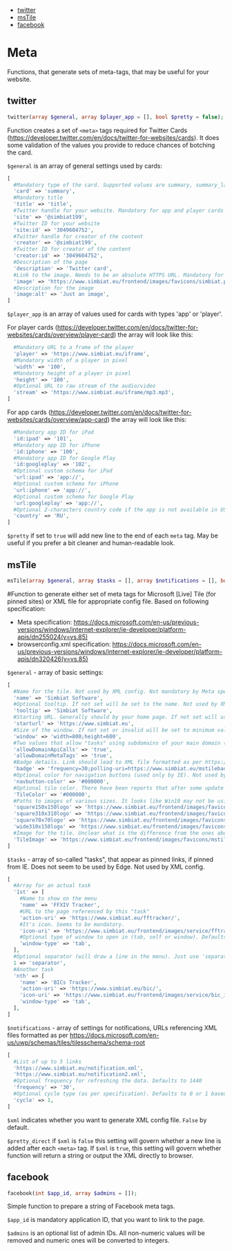 - [twitter](#twitter)
- [msTile](#mstile)
- [facebook](#facebook)

# Meta

Functions, that generate sets of meta-tags, that may be useful for your website.

## twitter

```php
twitter(array $general, array $player_app = [], bool $pretty = false);
```

Function creates a set of `<meta>` tags required for Twitter Cards (https://developer.twitter.com/en/docs/twitter-for-websites/cards). It does some validation of the values you provide to reduce chances of botching the card.

`$general` is an array of general settings used by cards:

```php
[
  #Mandatory type of the card. Supported values are summary, summary_large_image, app, player
  'card' => 'summary',
  #Mandatory title
  'title' => 'title',
  #Twitter handle for your website. Mandatory for app and player cards
  'site' => '@simbiat199',
  #Twitter ID for your website
  'site:id' => '3049604752',
  #Twitter handle for creator of the content
  'creator' => '@simbiat199',
  #Twitter ID for creator of the content
  'creator:id' => '3049604752',
  #Description of the page
  'description' => 'Twitter card',
  #Link to the image. Needs to be an absolute HTTPS URL. Mandatory for player cards
  'image' => 'https://www.simbiat.eu/frontend/images/favicons/simbiat.png',
  #Description for the image
  'image:alt' => 'Just an image',
]
```

`$player_app` is an array of values used for cards with types 'app' or 'player'.

For player cards (https://developer.twitter.com/en/docs/twitter-for-websites/cards/overview/player-card) the array will look like this:

```php
  #Mandatory URL to a frame of the player
  'player' => 'https://www.simbiat.eu/iframe',
  #Mandatory width of a player in pixel
  'width' => '100',
  #Mandatory height of a player in pixel
  'height' => '100',
  #Optional URL to raw stream of the audio/video
  'stream' => 'https://www.simbiat.eu/iframe/mp3.mp3',
]
```

For app cards (https://developer.twitter.com/en/docs/twitter-for-websites/cards/overview/app-card) the array will look like this:

```php
  #Mandatory app ID for iPad
  'id:ipad' => '101',
  #Mandatory app ID for iPhone
  'id:iphone' => '100',
  #Mandatory app ID for Google Play
  'id:googleplay' => '102',
  #Optional custom schema for iPad
  'url:ipad' => 'app://',
  #Optional custom schema for iPhone
  'url:iphone' => 'app://',
  #Optional custom schema for Google Play
  'url:googleplay' => 'app://',
  #Optional 2-characters country code if the app is not available in US (for Apple products)
  'country' => 'RU',
]
```

`$pretty` if set to `true` will add new line to the end of each `meta` tag. May be useful if you prefer a bit cleaner and human-readable look.

## msTile

```php
msTile(array $general, array $tasks = [], array $notifications = [], bool $xml = false, bool $pretty_direct = true);
```

#Function to generate either set of meta tags for Microsoft [Live] Tile (for pinned sites) or XML file for appropriate config file. Based on following specification:

- Meta specification: https://docs.microsoft.com/en-us/previous-versions/windows/internet-explorer/ie-developer/platform-apis/dn255024(v=vs.85)
- browserconfig.xml specification: https://docs.microsoft.com/en-us/previous-versions/windows/internet-explorer/ie-developer/platform-apis/dn320426(v=vs.85)

`$general` - array of basic settings:

```php
[
  #Name for the tile. Not used by XML config. Not mandatory by Meta specification, but mandatory in this function to provide you with proper control (other wise tile takes tile of current page)
  'name' => 'Simbiat Software',
  #Optional tooltip. If not set will be set to the name. Not used by XML config.
  'tooltip' => 'Simbiat Software',
  #Starting URL. Generally should by your home page. If not set will use values of the address the value is being requested from. Not used by XML config.
  'starturl' => 'https://www.simbiat.eu',
  #Size of the window. If not set or invalid will be set to minimum values of 800x600. Not used by XML config.
  'window' => 'width=800;height=600',
  #Two values that allow "tasks" using subdomains of your main domain (starturl). Unclear what the difference is. Defaults to true. Not used by XML config.
  'allowDomainApiCalls' => 'true',
  'allowDomainMetaTags' => 'true',
  #Badge details. Link should lead to XML file formatted as per https://docs.microsoft.com/en-us/uwp/schemas/tiles/badgeschema/schema-root
  'badge' => 'frequency=30;polling-uri=https://www.simbiat.eu/mstilebadge.xml',
  #Optional color for navigation buttons (used only by IE). Not used by XML config.
  'navbutton-color' => '#000000',
  #Optional tile color. There have been reports that after some update Win10 disregards it.
  'TileColor' => '#000000',
  #Paths to images of various sizes. It looks like Win10 may not be using them, instead relying on other icons referenced in you your code (`<link>` elements, `webmanifest` file) or there may be some condition to utilize them.
  'square150x150logo' => 'https://www.simbiat.eu/frontend/images/favicons/mstile-150x150.png',
  'square310x310logo' => 'https://www.simbiat.eu/frontend/images/favicons/mstile-310x310.png',
  'square70x70logo' => 'https://www.simbiat.eu/frontend/images/favicons/mstile-70x70.png',
  'wide310x150logo' => 'https://www.simbiat.eu/frontend/images/favicons/mstile-310x150.png',
  #Image for the tile. Unclear what is the difference from the ones above, especially, since specification states, that 150x150 is recommended. Yet somewhere long ago I had encountered a different recommendation for this image: 144x144.
  'TileImage' => 'https://www.simbiat.eu/frontend/images/favicons/mstile-144x144.png',
]
```

`$tasks` - array of so-called "tasks", that appear as pinned links, if pinned from IE. Does not seem to be used by Edge. Not used by XML config.

```php
[
  #Array for an actual task
  '1st' => [
    #Name to show on the menu
    'name' => 'FFXIV Tracker',
    #URL to the page referenced by this "task"
    'action-uri' => 'https://www.simbiat.eu/fftracker/',
    #It's icon. Seems to be mandatory.
    'icon-uri' => 'https://www.simbiat.eu/frontend/images/service/fftracker_icon.png',
    #Optional type of window to open in (tab, self or window). Defaults to tab.
    'window-type' => 'tab',
  ],
  #Optional separator (will draw a line in the menu). Just use 'separator' string.
  1 => 'separator',
  #Another task
  'nth' => [
    'name' => 'BICs Tracker',
    'action-uri' => 'https://www.simbiat.eu/bic/',
    'icon-uri' => 'https://www.simbiat.eu/frontend/images/service/bic_icon.png',
    'window-type' => 'tab',
  ],
]
```

`$notifications` - array of settings for notifications, URLs referencing XML files formatted as per https://docs.microsoft.com/en-us/uwp/schemas/tiles/tilesschema/schema-root

```php
[
  #List of up to 5 links
  'https://www.simbiat.eu/notification.xml',
  'https://www.simbiat.eu/notification2.xml',
  #Optional frequency for refreshing the data. Defaults to 1440
  'frequency' => '30',
  #Optional cycle type (as per specification). Defaults to 0 or 1 based on number of links
  'cycle' => 1,
]
```

`$xml` indicates whether you want to generate XML config file. `False` by default.

`$pretty_direct` if `$xml` is `false` this setting will govern whether a new line is added after each `<meta>` tag. If `$xml` is `true`, this setting will govern whether function will return a string or output the XML directly to browser.

## facebook

```php
facebook(int $app_id, array $admins = []);
```

Simple function to prepare a string of Facebook meta tags.

`$app_id` is mandatory application ID, that you want to link to the page.

`$admins` is an optional list of admin IDs. All non-numeric values will be removed and numeric ones will be converted to integers.
